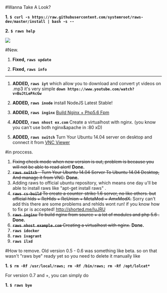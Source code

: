 #Wanna Take A Look?

**1.** **``$ curl -s https://raw.githubusercontent.com/systemroot/raws-dev/master/install | bash -s --``**

**2.** **``$ raws help``**

![](http://image.prntscr.com/image/931009a8a11543a8bd8c5c1a7a755dc9.png)



#New.

1. **Fixed,** **`raws update`**

2. **Fixed,** **`raws info`**

---

1. **ADDED,** **`raws iyt`** which allow you to download and convert yt videos on .mp3 it's very simple 
**`down https://www.youtube.com/watch?v=BuJtLePAcGw`**

2. **ADDED,** **`raws inode`** install NodeJS Latest Stable!

3. **ADDED,** **`raws inginx`** [Build Nginx + Php5.6 Fpm](https://github.com/systemroot/my-nginx)

4. **ADDED,** **`raws nhost ex.com`** Create a virtualhost with nginx. (you know you can't use both nginx&apache in :80 xD)

5. **ADDED,** **`raws switch`** Turn Your Ubuntu 14.04 server on desktop and connect it from [VNC Viewer](https://www.realvnc.com/download/viewer/)


#in proccess.

1. ~~Fixing check mode when new version is out, problem is because you will not be able to read alert!~~ **Done.**
2. ~~**`raws switch`** - Turn Your Ubuntu 14.04 Server To Ubuntu 14.04 Desktop, And manage it from VNC.~~ **Done.**
3. Adding raws to official ubuntu repository, which means one day u'll be able to install raws like "apt-get install raws" .
4. ~~**`raws cs-build`** To create a counter-strike 1.6 server, no like others. but official hlds + ReHlds + ReUnion + MetaMod + AmxModX.~~ Sorry can't add this there are some problems and rehlds wont run! if you know how to fix pr is accepted! http://shorted.me/luJRU
5. ~~**`raws inginx`** To build nginx from source + a lot of modules and php 5.6 .~~ **Done.**
6. ~~**`raws nhost example.com`** Creating a virtualhost with nginx.~~ **Done.**
7. **`raws idocker`**
8. **`raws ivagrant`**
9. **`raws ilxd`**

#How to remove.
Old version 0.5 - 0.6 was something like beta. 
so on that wasn't "raws bye" ready yet so you need to delete it manually like

**1.** **``$ rm -Rf /usr/local/raws; rm -Rf /bin/raws; rm -Rf /opt/lolcat*``**

For version 0.7 and +, you can simply do

**1.** **``$ raws bye``**
